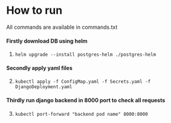 # How to run

All commands are available in commands.txt

#### Firstly download DB using helm
1. ``` helm upgrade --install postgres-helm ./postgres-helm ```
 
#### Secondly apply yaml files
2. ``` kubectl apply -f ConfigMap.yaml -f Secrets.yaml -f DjangoDeployment.yaml ```

#### Thirdly run django backend in 8000 port to check all requests
3. ``` kubectl port-forward "backend pod name" 8000:8000 ```
